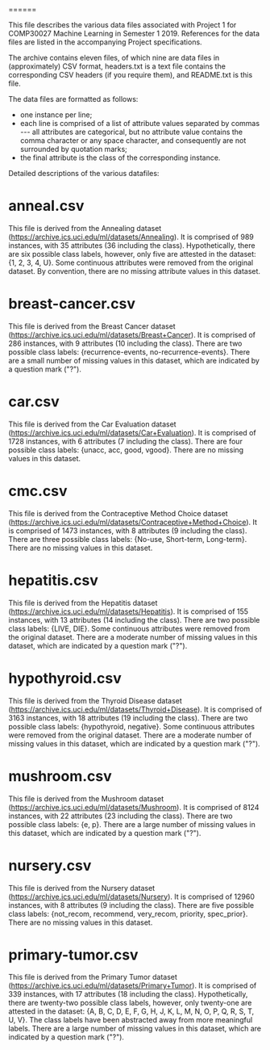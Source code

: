 
======
  
This file describes the various data files associated with Project 1 for COMP30027 Machine Learning in Semester 1 2019. References for the data files are listed in the accompanying Project specifications.

The archive contains eleven files, of which nine are data files in (approximately) CSV format, headers.txt is a text file contains the corresponding CSV headers (if you require them), and README.txt is this file.

The data files are formatted as follows:
  - one instance per line;
  - each line is comprised of a list of attribute values separated by commas --- all attributes are categorical, but no attribute value contains the comma character or any space character, and consequently are not surrounded by quotation marks;
  - the final attribute is the class of the corresponding instance.


Detailed descriptions of the various datafiles:

anneal.csv
==========
This file is derived from the Annealing dataset (https://archive.ics.uci.edu/ml/datasets/Annealing). It is comprised of 989 instances, with 35 attributes (36 including the class). Hypothetically, there are six possible class labels, however, only five are attested in the dataset: {1, 2, 3, 4, U}. Some continuous attributes were removed from the original dataset. By convention, there are no missing attribute values in this dataset.

breast-cancer.csv
=================
This file is derived from the Breast Cancer dataset (https://archive.ics.uci.edu/ml/datasets/Breast+Cancer). It is comprised of 286 instances, with 9 attributes (10 including the class). There are two possible class labels: {recurrence-events, no-recurrence-events}. There are a small number of missing values in this dataset, which are indicated by a question mark ("?").

car.csv
=======
This file is derived from the Car Evaluation dataset (https://archive.ics.uci.edu/ml/datasets/Car+Evaluation). It is comprised of 1728 instances, with 6 attributes (7 including the class). There are four possible class labels: {unacc, acc, good, vgood}. There are no missing values in this dataset.

cmc.csv
=======
This file is derived from the Contraceptive Method Choice dataset (https://archive.ics.uci.edu/ml/datasets/Contraceptive+Method+Choice). It is comprised of 1473 instances, with 8 attributes (9 including the class). There are three possible class labels: {No-use, Short-term, Long-term}. There are no missing values in this dataset.

hepatitis.csv
=============
This file is derived from the Hepatitis dataset (https://archive.ics.uci.edu/ml/datasets/Hepatitis). It is comprised of 155 instances, with 13 attributes (14 including the class). There are two possible class labels: {LIVE, DIE}. Some continuous attributes were removed from the original dataset. There are a moderate number of missing values in this dataset, which are indicated by a question mark ("?").

hypothyroid.csv
===============
This file is derived from the Thyroid Disease dataset (https://archive.ics.uci.edu/ml/datasets/Thyroid+Disease). It is comprised of 3163 instances, with 18 attributes (19 including the class). There are two possible class labels: {hypothyroid, negative}. Some continuous attributes were removed from the original dataset. There are a moderate number of missing values in this dataset, which are indicated by a question mark ("?").

mushroom.csv
============
This file is derived from the Mushroom dataset (https://archive.ics.uci.edu/ml/datasets/Mushroom). It is comprised of 8124 instances, with 22 attributes (23 including the class). There are two possible class labels: {e, p}. There are a large number of missing values in this dataset, which are indicated by a question mark ("?").

nursery.csv
===========
This file is derived from the Nursery dataset (https://archive.ics.uci.edu/ml/datasets/Nursery). It is comprised of 12960 instances, with 8 attributes (9 including the class). There are five possible class labels: {not_recom, recommend, very_recom, priority, spec_prior}. There are no missing values in this dataset.

primary-tumor.csv
=================
This file is derived from the Primary Tumor dataset (https://archive.ics.uci.edu/ml/datasets/Primary+Tumor). It is comprised of 339 instances, with 17 attributes (18 including the class). Hypothetically, there are twenty-two possible class labels, however, only twenty-one are attested in the dataset: {A, B, C, D, E, F, G, H, J, K, L, M, N, O, P, Q, R, S, T, U, V}. The class labels have been abstracted away from more meaningful labels. There are a large number of missing values in this dataset, which are indicated by a question mark ("?").
